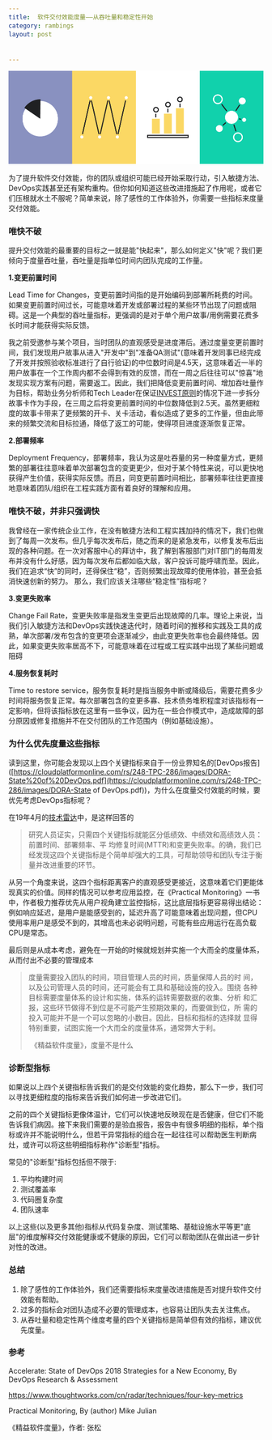 ```yaml
---
title:  软件交付效能度量——从吞吐量和稳定性开始
category: rambings
layout: post


---
```


![cover](/images/4-key-metrics/cover.jpg)



为了提升软件交付效能，你的团队或组织可能已经开始采取行动，引入敏捷方法、DevOps实践甚至还有架构重构。但你如何知道这些改进措施起了作用呢，或者它们压根就水土不服呢？简单来说，除了感性的工作体验外，你需要一些指标来度量交付效能。

### 唯快不破

提升交付效能的最重要的目标之一就是能"快起来"，那么如何定义"快"呢？我们更倾向于度量吞吐量，吞吐量是指单位时间内团队完成的工作量。

**1.变更前置时间** 

Lead Time for Changes，变更前置时间指的是开始编码到部署所耗费的时间。如果变更前置时间过长，可能意味着开发或部署过程的某些环节出现了问题或阻碍。这是一个典型的吞吐量指标，更强调的是对于单个用户故事/用例需要花费多长时间才能获得实际反馈。

我之前受邀参与某个项目，当时团队的直观感受是进度滞后。通过度量变更前置时间，我们发现用户故事从进入"开发中"到"准备QA测试"(意味着开发同事已经完成了开发并按照验收标准进行了自行验证)的中位数时间是4.5天，这意味着近一半的用户故事在一个工作周内都不会得到有效的反馈，而在一周之后往往可以"惊喜"地发现实现方案有问题，需要返工。因此，我们把降低变更前置时间、增加吞吐量作为目标，帮助业务分析师和Tech Leader在保证[INVEST原则](https://en.wikipedia.org/wiki/INVEST_(mnemonic))的情况下进一步拆分故事卡作为手段，在三周之后将变更前置时间的中位数降低到2.5天。虽然更细粒度的故事卡带来了更频繁的开卡、关卡活动，看似造成了更多的工作量，但由此带来的频繁交流和目标拉通，降低了返工的可能，使得项目进度逐渐恢复正常。

**2.部署频率** 

Deployment Frequency，部署频率，我认为这是吐吞量的另一种度量方式，更频繁的部署往往意味着单次部署包含的变更更少，但对于某个特性来说，可以更快地获得产生价值，获得实际反馈。而且，同变更前置时间相比，部署频率往往更直接地意味着团队/组织在工程实践方面有着良好的理解和应用。

### 唯快不破，并非只强调快

我曾经在一家传统企业工作，在没有敏捷方法和工程实践加持的情况下，我们也做到了每周一次发布。但几乎每次发布后，随之而来的是紧急发布，以修复发布后出现的各种问题。在一次对客服中心的拜访中，我了解到客服部门对IT部门的每周发布并没有什么好感，因为每次发布后都如临大敌，客户投诉可能呼啸而至。因此，我们在追求“快”的同时，还得保住“稳”，否则频繁出现故障的使用体验，甚至会抵消快速创新的努力。 
那么，我们应该关注哪些“稳定性”指标呢？ 

**3.变更失败率** 

Change Fail Rate，变更失败率是指发生变更后出现故障的几率。理论上来说，当我们引入敏捷方法和DevOps实践快速迭代时，随着时间的推移和实践及工具的成熟，单次部署/发布包含的变更项会逐渐减少，由此变更失败率也会最终降低。因此，如果变更失败率居高不下，可能意味着在过程或工程实践中出现了某些问题或阻碍

**4.服务恢复耗时** 

Time to restore service，服务恢复耗时是指当服务中断或降级后，需要花费多少时间将服务恢复正常。每次部署包含的变更多寡、技术债务堆积程度对该指标有一定影响，但将该指标放在这里有一些争议，因为在一些合作模式中，造成故障的部分原因或修复措施并不在交付团队的工作范围内（例如基础设施）。

### 为什么优先度量这些指标

读到这里，你可能会发现以上四个关键指标来自于一份业界知名的[DevOps报告]([https://cloudplatformonline.com/rs/248-TPC-286/images/DORA-State%20of%20DevOps.pdf](https://cloudplatformonline.com/rs/248-TPC-286/images/DORA-State of DevOps.pdf))，为什么在度量交付效能的时候，要优先考虑DevOps指标呢？

在19年4月的[技术雷达](https://www.thoughtworks.com/cn/radar/techniques/four-key-metrics)中，是这样回答的

> 研究人员证实，只需四个关键指标就能区分低绩效、中绩效和高绩效人员：前置时间、部署频率、平
> 均修复时间(MTTR)和变更失败率。的确，我们已经发现这四个关键指标是个简单却强大的工具，可帮助领导和团队专注于衡量并改进重要的环节。

从另一个角度来说，这四个指标距离客户的直观感受更接近，这意味着它们更能体现真实的价值。同样的情况可以参考应用监控，在《Practical Monitoring》一书中，作者极力推荐优先从用户视角建立监控指标，这比底层指标更容易得出结论：例如响应延迟，是用户是能感受到的，延迟升高了可能意味着出现问题，但CPU使用率用户是感受不到的，其增高也未必说明问题，可能有些应用运行在高负载CPU是常态。

最后则是从成本考虑，避免在一开始的时候就规划并实施一个大而全的度量体系，从而付出不必要的管理成本

> 度量需要投入团队的时间，项目管理人员的时间，质量保障人员的时 间，以及公司管理人员的时间，还可能会有工具和基础设施的投入。围绕 各种目标需要度量体系的设计和实施，体系的运转需要数据的收集、分析 和汇报，这些环节做得不到位是不可能产生预期效果的，而要做到位，所 需的投入可能并不是一个可以忽略的小数目。因此，目标和指标的选择就 显得特别重要，试图实施一个大而全的度量体系，通常弊大于利。
>
> ​																															《精益软件度量》，度量不是什么

### 诊断型指标

如果说以上四个关键指标告诉我们的是交付效能的变化趋势，那么下一步，我们可以寻找更细粒度的指标来告诉我们如何进一步改进它们。

之前的四个关键指标更像体温计，它们可以快速地反映现在是否健康，但它们不能告诉我们病因。接下来我们需要的是验血报告，报告中有很多明细的指标，单个指标或许并不能说明什么，但若干异常指标的组合在一起往往可以帮助医生判断病灶，或许可以将这些明细指标称作"诊断型"指标。

常见的"诊断型"指标包括但不限于:

1. 平均构建时间
2. 测试覆盖率
3. 代码圈复杂度
4. 团队速率

以上这些(以及更多其他)指标从代码复杂度、测试策略、基础设施水平等更"底层"的维度解释交付效能健康或不健康的原因，它们可以帮助团队在做出进一步针对性的改进。

### 总结

1. 除了感性的工作体验外，我们还需要指标来度量改进措施是否对提升软件交付效能有帮助。
2. 过多的指标会对团队造成不必要的管理成本，也容易让团队失去关注焦点。
3. 从吞吐量和稳定性两个维度考量的四个关键指标是简单但有效的指标，建议优先度量。



### 参考

Accelerate: State of DevOps 2018 Strategies for a New Economy, By DevOps Research & Assessment 

https://www.thoughtworks.com/cn/radar/techniques/four-key-metrics

Practical Monitoring, By (author) Mike Julian 

《精益软件度量》，作者: 张松